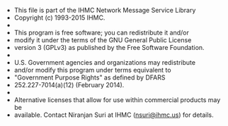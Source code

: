 * This file is part of the IHMC Network Message Service Library
* Copyright (c) 1993-2015 IHMC.
*
* This program is free software; you can redistribute it and/or
* modify it under the terms of the GNU General Public License
* version 3 (GPLv3) as published by the Free Software Foundation.
*
* U.S. Government agencies and organizations may redistribute
* and/or modify this program under terms equivalent to
* "Government Purpose Rights" as defined by DFARS
* 252.227-7014(a)(12) (February 2014).
*
* Alternative licenses that allow for use within commercial products may be
* available. Contact Niranjan Suri at IHMC (nsuri@ihmc.us) for details.
